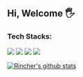 ## Hi, Welcome 🖐

### Tech Stacks:
<img src="https://img.shields.io/badge/Spring-6DB33F?style=for-the-badge&logo=spring&logoColor=white"/> <img src="https://img.shields.io/badge/Django-092E20?style=for-the-badge&logo=django&logoColor=white"/> <img src = "https://img.shields.io/badge/Flask-000000?style=for-the-badge&logo=flask&logoColor=white"/> <img src = "https://img.shields.io/badge/Amazon_AWS-232F3E?style=for-the-badge&logo=amazon-aws&logoColor=white"/>

 [![Rincher's github stats](https://github-readme-stats.vercel.app/api?username=rincher)](https://github.com/rincher/github-readme-stats)
<!--
**rincher/rincher** is a ✨ _special_ ✨ repository because its `README.md` (this file) appears on your GitHub profile.

Here are some ideas to get you started:

- 🔭 I’m currently working on ...
- 🌱 I’m currently learning ...
- 👯 I’m looking to collaborate on ...
- 🤔 I’m looking for help with ...
- 💬 Ask me about ...
- 📫 How to reach me: ...
- 😄 Pronouns: ...
- ⚡ Fun fact: ...
-->
